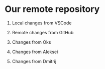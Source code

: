 # Our remote repository

1. Local changes from VSCode

2. Remote changes from GitHub

3. Changes from Oks

4. Changes from Aleksei

5. Changes from Dmitrij